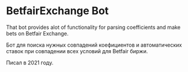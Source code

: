 # BetfairExchange Bot



That bot provides alot of functionality for parsing coefficients and make bets on Betfair Exchange. 

Бот для поиска нужных совпадений коефициентов и автоматических ставок при совпадении всех условий для Betfair биржи.

Писал в 2021 году.
